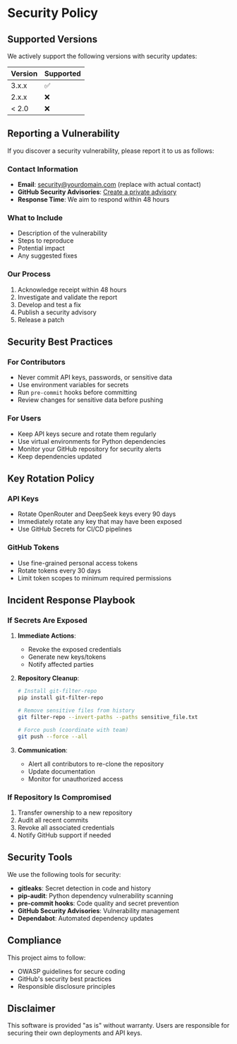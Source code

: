 # Security Policy

## Supported Versions

We actively support the following versions with security updates:

| Version | Supported          |
| ------- | ------------------ |
| 3.x.x   | :white_check_mark: |
| 2.x.x   | :x:                |
| < 2.0   | :x:                |

## Reporting a Vulnerability

If you discover a security vulnerability, please report it to us as follows:

### Contact Information
- **Email**: security@yourdomain.com (replace with actual contact)
- **GitHub Security Advisories**: [Create a private advisory](https://github.com/nibaldox/Agno-agent-financial/security/advisories/new)
- **Response Time**: We aim to respond within 48 hours

### What to Include
- Description of the vulnerability
- Steps to reproduce
- Potential impact
- Any suggested fixes

### Our Process
1. Acknowledge receipt within 48 hours
2. Investigate and validate the report
3. Develop and test a fix
4. Publish a security advisory
5. Release a patch

## Security Best Practices

### For Contributors
- Never commit API keys, passwords, or sensitive data
- Use environment variables for secrets
- Run `pre-commit` hooks before committing
- Review changes for sensitive data before pushing

### For Users
- Keep API keys secure and rotate them regularly
- Use virtual environments for Python dependencies
- Monitor your GitHub repository for security alerts
- Keep dependencies updated

## Key Rotation Policy

### API Keys
- Rotate OpenRouter and DeepSeek keys every 90 days
- Immediately rotate any key that may have been exposed
- Use GitHub Secrets for CI/CD pipelines

### GitHub Tokens
- Use fine-grained personal access tokens
- Rotate tokens every 30 days
- Limit token scopes to minimum required permissions

## Incident Response Playbook

### If Secrets Are Exposed
1. **Immediate Actions**:
   - Revoke the exposed credentials
   - Generate new keys/tokens
   - Notify affected parties

2. **Repository Cleanup**:
   ```bash
   # Install git-filter-repo
   pip install git-filter-repo

   # Remove sensitive files from history
   git filter-repo --invert-paths --paths sensitive_file.txt

   # Force push (coordinate with team)
   git push --force --all
   ```

3. **Communication**:
   - Alert all contributors to re-clone the repository
   - Update documentation
   - Monitor for unauthorized access

### If Repository Is Compromised
1. Transfer ownership to a new repository
2. Audit all recent commits
3. Revoke all associated credentials
4. Notify GitHub support if needed

## Security Tools

We use the following tools for security:

- **gitleaks**: Secret detection in code and history
- **pip-audit**: Python dependency vulnerability scanning
- **pre-commit hooks**: Code quality and secret prevention
- **GitHub Security Advisories**: Vulnerability management
- **Dependabot**: Automated dependency updates

## Compliance

This project aims to follow:
- OWASP guidelines for secure coding
- GitHub's security best practices
- Responsible disclosure principles

## Disclaimer

This software is provided "as is" without warranty. Users are responsible for securing their own deployments and API keys.